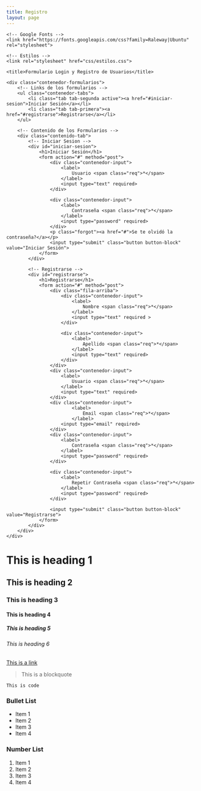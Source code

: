 ```yaml
---
title: Registro
layout: page
---
```


<!DOCTYPE html>
<html lang="en">
<head>
    <meta charset="UTF-8">
    <meta name="viewport" content="width=device-width, user-scalable=no, initial-scale=1.0, maximum-scale=1.0, minimum-scale=1.0">

    <!-- Google Fonts -->
    <link href="https://fonts.googleapis.com/css?family=Raleway|Ubuntu" rel="stylesheet">

    <!-- Estilos -->
    <link rel="stylesheet" href="css/estilos.css">

    <title>Formulario Login y Registro de Usuarios</title>
</head>
<body>

   <!-- Formularios -->
    <div class="contenedor-formularios">
        <!-- Links de los formularios -->
        <ul class="contenedor-tabs">
            <li class="tab tab-segunda active"><a href="#iniciar-sesion">Iniciar Sesión</a></li>
            <li class="tab tab-primera"><a href="#registrarse">Registrarse</a></li>
        </ul>

        <!-- Contenido de los Formularios -->
        <div class="contenido-tab">
            <!-- Iniciar Sesion -->
            <div id="iniciar-sesion">
                <h1>Iniciar Sesión</h1>
                <form action="#" method="post">
                    <div class="contenedor-input">
                        <label>
                            Usuario <span class="req">*</span>
                        </label>
                        <input type="text" required>
                    </div>

                    <div class="contenedor-input">
                        <label>
                            Contraseña <span class="req">*</span>
                        </label>
                        <input type="password" required>
                    </div>
                    <p class="forgot"><a href="#">Se te olvidó la contraseña?</a></p>
                    <input type="submit" class="button button-block" value="Iniciar Sesión">
                </form>
            </div>

            <!-- Registrarse -->
            <div id="registrarse">
                <h1>Registrarse</h1>
                <form action="#" method="post">
                    <div class="fila-arriba">
                        <div class="contenedor-input">
                            <label>
                                Nombre <span class="req">*</span>
                            </label>
                            <input type="text" required >
                        </div>

                        <div class="contenedor-input">
                            <label>
                                Apellido <span class="req">*</span>
                            </label>
                            <input type="text" required>
                        </div>
                    </div>
                    <div class="contenedor-input">
                        <label>
                            Usuario <span class="req">*</span>
                        </label>
                        <input type="text" required>
                    </div>
                    <div class="contenedor-input">
                            <label>
                                Email <span class="req">*</span>
                            </label>
                        <input type="email" required>
                    </div>
                    <div class="contenedor-input">
                        <label>
                            Contraseña <span class="req">*</span>
                        </label>
                        <input type="password" required>
                    </div>

                    <div class="contenedor-input">
                        <label>
                            Repetir Contraseña <span class="req">*</span>
                        </label>
                        <input type="password" required>
                    </div>

                    <input type="submit" class="button button-block" value="Registrarse">
                </form>
            </div>
        </div>
    </div>

   <script src="js/jquery.js"></script>
   <script src="js/main.js"></script>

</body>
</html>


# This is heading 1
## This is heading 2
### This is heading 3
#### This is heading 4
##### This is heading 5
###### This is heading 6

[This is a link](#)

> This is a blockquote

`This is code`

### Bullet List
* Item 1
* Item 2
* Item 3
* Item 4

### Number List
1. Item 1
2. Item 2
3. Item 3
4. Item 4